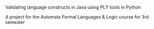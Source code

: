 
Validating language constructs in Java using PLY tools in Python

A project for the Automata Formal Languages & Logic course for 3rd semester

